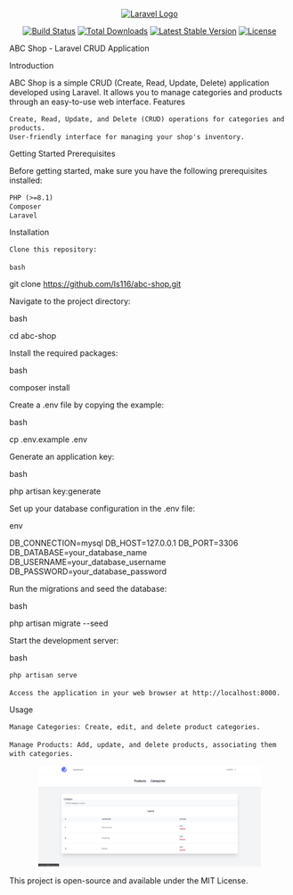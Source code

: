 <p align="center"><a href="https://laravel.com" target="_blank"><img src="https://raw.githubusercontent.com/laravel/art/master/logo-lockup/5%20SVG/2%20CMYK/1%20Full%20Color/laravel-logolockup-cmyk-red.svg" width="400" alt="Laravel Logo"></a></p>

<p align="center">
<a href="https://github.com/laravel/framework/actions"><img src="https://github.com/laravel/framework/workflows/tests/badge.svg" alt="Build Status"></a>
<a href="https://packagist.org/packages/laravel/framework"><img src="https://img.shields.io/packagist/dt/laravel/framework" alt="Total Downloads"></a>
<a href="https://packagist.org/packages/laravel/framework"><img src="https://img.shields.io/packagist/v/laravel/framework" alt="Latest Stable Version"></a>
<a href="https://packagist.org/packages/laravel/framework"><img src="https://img.shields.io/packagist/l/laravel/framework" alt="License"></a>
</p>

ABC Shop - Laravel CRUD Application

Introduction

ABC Shop is a simple CRUD (Create, Read, Update, Delete) application developed using Laravel. It allows you to manage categories and products through an easy-to-use web interface.
Features

    Create, Read, Update, and Delete (CRUD) operations for categories and products.
    User-friendly interface for managing your shop's inventory.

Getting Started
Prerequisites

Before getting started, make sure you have the following prerequisites installed:

    PHP (>=8.1)
    Composer
    Laravel

Installation

    Clone this repository:

    bash

git clone https://github.com/Is116/abc-shop.git

Navigate to the project directory:

bash

cd abc-shop

Install the required packages:

bash

composer install

Create a .env file by copying the example:

bash

cp .env.example .env

Generate an application key:

bash

php artisan key:generate

Set up your database configuration in the .env file:

env

DB_CONNECTION=mysql
DB_HOST=127.0.0.1
DB_PORT=3306
DB_DATABASE=your_database_name
DB_USERNAME=your_database_username
DB_PASSWORD=your_database_password

Run the migrations and seed the database:

bash

php artisan migrate --seed

Start the development server:

bash

    php artisan serve

    Access the application in your web browser at http://localhost:8000.

Usage

    Manage Categories: Create, edit, and delete product categories.

    Manage Products: Add, update, and delete products, associating them with categories.

<p align="center"<img src="screenshots/ss1.png" width="400" alt="ss1"></p>

<p align="center"><img src="screenshots/ss2.png" width="400" alt="ss2"></p>
    

This project is open-source and available under the MIT License.

